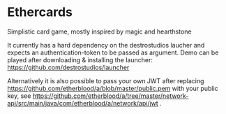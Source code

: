 # Ethercards
Simplistic card game, mostly inspired by magic and hearthstone

It currently has a hard dependency on the destrostudios laucher and expects an authentication-token to be passed as argument.
Demo can be played after downloading & installing the launcher: https://github.com/destrostudios/launcher

Alternatively it is also possible to pass your own JWT after replacing https://github.com/etherblood/a/blob/master/public.pem with your public key, see https://github.com/etherblood/a/tree/master/network-api/src/main/java/com/etherblood/a/network/api/jwt .
